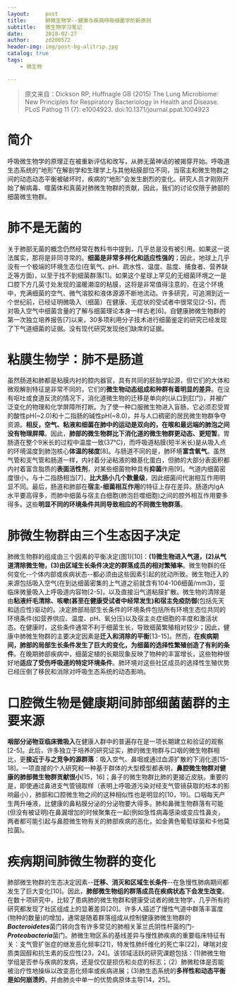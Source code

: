 ```yaml
---
layout:     post
title:      肺微生物学--健康与疾病呼吸细菌学的新原则
subtitle:   微生物学习笔记
date:       2018-02-27
author:     zd200572
header-img: img/post-bg-alitrip.jpg
catalog: true
tags:
    - 微生物

---
```


> 原文来自：Dickson RP, Huffnagle GB (2015) The Lung Microbiome: New Principles for Respiratory Bacteriology in Health and Disease. PLoS Pathog 11 (7): e1004923. doi:10.1371/journal.ppat.1004923 

# 简介

呼吸微生物学的原理正在被重新评估和改写，从肺无菌神话的被揭穿开始。呼吸道生态系统的“地形”在解剖学和生理学上与其他粘膜部位不同，当宿主和微生物群之间的动态动态平衡被破坏时，疾病的“地形”会发生剧烈的变化。研究人员才刚刚开始了解病毒、噬菌体和真菌对肺微生物群的贡献，因此，我们的讨论仅限于肺部的细菌微生物群。

# 肺不是无菌的

关于肺部无菌的概念仍然经常在教科书中提到，几乎总是没有被引用。如果这一说法属实，那将是非同寻常的。**细菌是非常多样化和适应性强的**；因此，地球上几乎没有一个极端的环境生态位(在氧气、pH、疏水性、温度、盐度、捕食者、营养缺乏等方面)，以至于找不到细菌群落[1]。如果这个星球上罕见的无细菌环境之一是口腔下方几英寸处发现的温暖潮湿的粘膜，这将是非常值得注意的，在这个环境中，充满细菌的空气、微气溶胶和液体源源不断地流动。许多研究，可追溯到近一个世纪前，已经证明微吸入（细菌）在健康、无症状的受试者中很常见[2-5]，而对吸入空气中细菌含量的了解与细菌理论本身一样古老[6]。自健康肺微生物群的第一次独立培养报告[7]以来，30多项利用分子技术进行细菌鉴定的研究已经发现了下气道细菌的证据。没有现代研究发现他们缺席的证据。

#  粘膜生物学：肺不是肠道

虽然肠道和肺都是粘膜内衬的腔内器官，具有共同的胚胎学起源，但它们的大体和微观解剖特征是非常不同的，它们的**微生物动态组成和种群有着明显的差异**。在没有呕吐或食道反流的情况下，消化道微生物的迁移是单向的(从口到肛门)，并被广泛变化的物理和化学屏障所打断。为了使一种口服微生物进入盲肠，它必须忍受胃的酸性pH(~2.0)和十二指肠的碱性pH(~8.0)，并与人口稠密的居民微生物群争夺资源。**相反，空气、粘液和细菌在肺中的运动是双向的，在喉和最远端的肺泡之间没有物理屏障**。因此，**肺部的微生物群比下消化道的微生物群更动态、更短暂**。胃肠道在整个9米长的过程中温度一致(37°C)，而呼吸道粘膜(短半米长)是从吸入点的环境温度到肺泡核心**体温的梯度**[8]。与肠道不同的是，肺环境**富含氧气**。虽然气管和支气管和肠道一样，内衬着分泌粘液的糖基化蛋白，但肺的大部分表面积都内衬着富含脂质的**表面活性剂**，对某些细菌物种具有**抑菌**作用[9]。气道内细菌密度很小，与十二指肠相当[7]，**比大肠小几个数量级**，因此细菌间代谢相互作用明显不同。最后，肠道和肺部在**宿主-细菌相互作用**的特征上存在差异。肠道内IgA水平要高得多，而肺中细菌与宿主白细胞(肺泡巨噬细胞)之间的腔外相互作用要多得多。这些**明显不同的环境条件共同导致相应的不同微生物群落**。

# 肺微生物群由三个生态因子决定

肺微生物群的组成由三个因素的平衡决定(图1)[10]：**(1)微生物进入气道，(2)从气道清除微生物，(3)由区域生长条件决定的群落成员的相对繁殖率**。微生物群的任何变化--个体内部或疾病状态--都必须由这些因素引起的扰动所致。微生物迁入的来源包括吸入空气(在到达细菌密集的上气道之前就含有104-106细菌/mm3)，亚临床微量吸入上呼吸道内容物[2-5]，以及直接沿气道粘膜扩散。微生物的清除是由**粘液纤毛清除、咳嗽(**甚至在健康受试者中经常发生)和**宿主免疫防御**(包括先天和适应性)驱动的。决定肺部局部生长条件的环境条件包括所有环境生态位共同的环境条件(如营养供应、温度、pH、氧分压)以及宿主炎症细胞的丰度和激活状态。在健康时，这些条件通常不利于细菌生长，导致细菌繁殖相对较少；因此，健康中肺微生物群的主要决定因素是**迁入和消除的平衡**[13-15]。然而，**在疾病期间，肺部的局部生长条件发生了巨大的变化，为细菌的选择性繁殖创造了有利的条件**。在晚期肺部疾病中，细菌定植的长期现象反映了物种的丰富增长，这些物种很好地**适应了受伤呼吸道的特定环境条件**。肺环境对这些社区成员的选择性生殖优势已经压倒了移民和消除对呼吸生态系统的动态影响。

# 口腔微生物是健康期间肺部细菌菌群的主要来源

**咽部分泌物亚临床微吸入**在健康人群中的普遍存在是一项长期建立和验证的观察[2-5]。此后，许多独立于培养的研究证实，肺的微生物群与口咽的微生物群相比，更**接近于与之竞争的源群落**：吸入空气、鼻咽或通过血源扩散的下消化道[15-18]。一项直接的个人研究和一种基于群体的大型模型都表明，**鼻腔微生物群对健康的肺部微生物群贡献很小**[15，16]；鼻子的微生物群比肺的更接近皮肤。重要的是，即使通过鼻进支气管镜取样（表明上呼吸道污染对经支气管镜获取的标本的影响最小），肺部和口腔微生物之间的这种相似性也是明显的[10，19]。口咽每天产生两升唾液，比健康的鼻粘膜分泌的分泌物要大得多。肺和鼻微生物群落有可能(但没有被证明)在鼻漏增加的时候聚集在一起(例如急性病毒感染或变应性鼻炎，两者都可能引起与鼻腔微生物有关的肺部疾病的恶化，如金黄色葡萄球菌和卡他莫拉菌)。

# 疾病期间肺微生物群的变化

肺部微生物群的生态决定因素--**迁移、消灭和区域生长条件**--在急慢性肺病期间都发生了巨大变化[10]。因此，**肺部微生物组的群落成员在疾病状态下会发生改变**。在数十项研究中，比较了患病肺的微生物群和健康受试者的微生物学，几乎所有的研究都发现了社区组成上的显著差异[20]。许多人描述了慢性气道中群落丰富度(物种的数量)的增加，通常是随着群落组成从控制健康肺微生物群的***Bacteroidetes***菌门转向含有许多常见的肺相关革兰氏阴性杆菌的门-***Proteobacteria***菌门。肺微生物区系的基线差异与慢性肺疾病的重要临床特征有关：支气管扩张症的继发恶化频率[21]，特发性肺纤维化的死亡率[22]，哮喘对皮质类固醇和抗生素的反应性[23，24]。该领域活跃的研究课题包括：(1)肺微生物学组是否参与疾病的发病，还是仅仅是损伤和炎症的标志；（2）肺微粒体是否能被治疗性地操纵以改变恶化频率或疾病进展；(3)肺生态系统的**多样性和动态平衡是如何崩溃的**，并由肺炎中单一的优势病原体主导[14，25]。